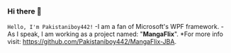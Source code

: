 ### Hi there 👋

<!--
**Pakistaniboy442/Pakistaniboy442** is a ✨ _special_ ✨ repository because its `README.md` (this file) appears on your GitHub profile.

Here are some ideas to get you started:

- 🔭 I’m currently working on ...
- 🌱 I’m currently learning ...
- 👯 I’m looking to collaborate on ...
- 🤔 I’m looking for help with ...
- 💬 Ask me about ...
- 📫 How to reach me: ...
- 😄 Pronouns: ...
- ⚡ Fun fact: ...
-->
`Hello, I'm Pakistaniboy442!`
-I am a fan of Microsoft's WPF framework. 
-As I speak, I am working as a project named: "**MangaFlix**". 
*For more info visit: https://github.com/Pakistaniboy442/MangaFlix-JBA.
